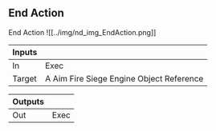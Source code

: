 ## End Action
End Action
![[../img/nd_img_EndAction.png]]

|Inputs||
|--|--|
| In | Exec |
| Target | A Aim Fire Siege Engine Object Reference |

|Outputs||
|--|--|
| Out | Exec |
